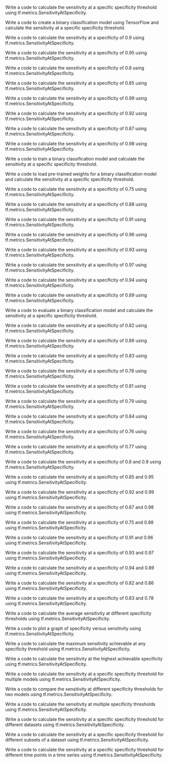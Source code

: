 Write a code to calculate the sensitivity at a specific specificity threshold using tf.metrics.SensitivityAtSpecificity.

Write a code to create a binary classification model using TensorFlow and calculate the sensitivity at a specific specificity threshold.

Write a code to calculate the sensitivity at a specificity of 0.9 using tf.metrics.SensitivityAtSpecificity.

Write a code to calculate the sensitivity at a specificity of 0.95 using tf.metrics.SensitivityAtSpecificity.

Write a code to calculate the sensitivity at a specificity of 0.8 using tf.metrics.SensitivityAtSpecificity.

Write a code to calculate the sensitivity at a specificity of 0.85 using tf.metrics.SensitivityAtSpecificity.

Write a code to calculate the sensitivity at a specificity of 0.99 using tf.metrics.SensitivityAtSpecificity.

Write a code to calculate the sensitivity at a specificity of 0.92 using tf.metrics.SensitivityAtSpecificity.

Write a code to calculate the sensitivity at a specificity of 0.87 using tf.metrics.SensitivityAtSpecificity.

Write a code to calculate the sensitivity at a specificity of 0.98 using tf.metrics.SensitivityAtSpecificity.

Write a code to train a binary classification model and calculate the sensitivity at a specific specificity threshold.

Write a code to load pre-trained weights for a binary classification model and calculate the sensitivity at a specific specificity threshold.

Write a code to calculate the sensitivity at a specificity of 0.75 using tf.metrics.SensitivityAtSpecificity.

Write a code to calculate the sensitivity at a specificity of 0.88 using tf.metrics.SensitivityAtSpecificity.

Write a code to calculate the sensitivity at a specificity of 0.91 using tf.metrics.SensitivityAtSpecificity.

Write a code to calculate the sensitivity at a specificity of 0.96 using tf.metrics.SensitivityAtSpecificity.

Write a code to calculate the sensitivity at a specificity of 0.93 using tf.metrics.SensitivityAtSpecificity.

Write a code to calculate the sensitivity at a specificity of 0.97 using tf.metrics.SensitivityAtSpecificity.

Write a code to calculate the sensitivity at a specificity of 0.94 using tf.metrics.SensitivityAtSpecificity.

Write a code to calculate the sensitivity at a specificity of 0.89 using tf.metrics.SensitivityAtSpecificity.

Write a code to evaluate a binary classification model and calculate the sensitivity at a specific specificity threshold.

Write a code to calculate the sensitivity at a specificity of 0.82 using tf.metrics.SensitivityAtSpecificity.

Write a code to calculate the sensitivity at a specificity of 0.86 using tf.metrics.SensitivityAtSpecificity.

Write a code to calculate the sensitivity at a specificity of 0.83 using tf.metrics.SensitivityAtSpecificity.

Write a code to calculate the sensitivity at a specificity of 0.78 using tf.metrics.SensitivityAtSpecificity.

Write a code to calculate the sensitivity at a specificity of 0.81 using tf.metrics.SensitivityAtSpecificity.

Write a code to calculate the sensitivity at a specificity of 0.79 using tf.metrics.SensitivityAtSpecificity.

Write a code to calculate the sensitivity at a specificity of 0.84 using tf.metrics.SensitivityAtSpecificity.

Write a code to calculate the sensitivity at a specificity of 0.76 using tf.metrics.SensitivityAtSpecificity.

Write a code to calculate the sensitivity at a specificity of 0.77 using tf.metrics.SensitivityAtSpecificity.

Write a code to calculate the sensitivity at a specificity of 0.8 and 0.9 using tf.metrics.SensitivityAtSpecificity.

Write a code to calculate the sensitivity at a specificity of 0.85 and 0.95 using tf.metrics.SensitivityAtSpecificity.

Write a code to calculate the sensitivity at a specificity of 0.92 and 0.99 using tf.metrics.SensitivityAtSpecificity.

Write a code to calculate the sensitivity at a specificity of 0.87 and 0.98 using tf.metrics.SensitivityAtSpecificity.

Write a code to calculate the sensitivity at a specificity of 0.75 and 0.88 using tf.metrics.SensitivityAtSpecificity.

Write a code to calculate the sensitivity at a specificity of 0.91 and 0.96 using tf.metrics.SensitivityAtSpecificity.

Write a code to calculate the sensitivity at a specificity of 0.93 and 0.97 using tf.metrics.SensitivityAtSpecificity.

Write a code to calculate the sensitivity at a specificity of 0.94 and 0.89 using tf.metrics.SensitivityAtSpecificity.

Write a code to calculate the sensitivity at a specificity of 0.82 and 0.86 using tf.metrics.SensitivityAtSpecificity.

Write a code to calculate the sensitivity at a specificity of 0.83 and 0.78 using tf.metrics.SensitivityAtSpecificity.

Write a code to calculate the average sensitivity at different specificity thresholds using tf.metrics.SensitivityAtSpecificity.

Write a code to plot a graph of specificity versus sensitivity using tf.metrics.SensitivityAtSpecificity.

Write a code to calculate the maximum sensitivity achievable at any specificity threshold using tf.metrics.SensitivityAtSpecificity.

Write a code to calculate the sensitivity at the highest achievable specificity using tf.metrics.SensitivityAtSpecificity.

Write a code to calculate the sensitivity at a specific specificity threshold for multiple models using tf.metrics.SensitivityAtSpecificity.

Write a code to compare the sensitivity at different specificity thresholds for two models using tf.metrics.SensitivityAtSpecificity.

Write a code to calculate the sensitivity at multiple specificity thresholds using tf.metrics.SensitivityAtSpecificity.

Write a code to calculate the sensitivity at a specific specificity threshold for different datasets using tf.metrics.SensitivityAtSpecificity.

Write a code to calculate the sensitivity at a specific specificity threshold for different subsets of a dataset using tf.metrics.SensitivityAtSpecificity.

Write a code to calculate the sensitivity at a specific specificity threshold for different time points in a time series using tf.metrics.SensitivityAtSpecificity.